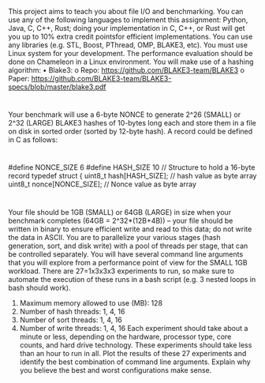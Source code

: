 This project aims to teach you about file I/O and benchmarking. You can use any of the following languages
to implement this assignment: Python, Java, C, C++, Rust; doing your implementation in C, C++, or Rust
will get you up to 10% extra credit pointsfor efficient implementations. You can use any libraries (e.g. STL,
Boost, PThread, OMP, BLAKE3, etc). You must use Linux system for your development. The performance
evaluation should be done on Chameleon in a Linux environment.
You will make use of a hashing algorithm:
• Blake3:
o Repo: https://github.com/BLAKE3-team/BLAKE3
o Paper: https://github.com/BLAKE3-team/BLAKE3-specs/blob/master/blake3.pdf
#
Your benchmark will use a 6-byte NONCE to generate 2^26 (SMALL) or 2^32 (LARGE) BLAKE3 hashes of
10-bytes long each and store them in a file on disk in sorted order (sorted by 12-byte hash). A record could
be defined in C as follows:
#
#define NONCE_SIZE 6
#define HASH_SIZE 10
// Structure to hold a 16-byte record
typedef struct {
uint8_t hash[HASH_SIZE]; // hash value as byte array
uint8_t nonce[NONCE_SIZE]; // Nonce value as byte array
#
Your file should be 1GB (SMALL) or 64GB (LARGE) in size when your benchmark completes (64GB =
2^32*(12B+4B)) – your file should be written in binary to ensure efficient write and read to this data; do
not write the data in ASCII. You are to parallelize your various stages (hash generation, sort, and disk write)
with a pool of threads per stage, that can be controlled separately.
You will have several command line arguments that you will explore from a performance point of view for
the SMALL 1GB workload. There are 27=1x3x3x3 experiments to run, so make sure to automate the
execution of these runs in a bash script (e.g. 3 nested loops in bash should work).
1. Maximum memory allowed to use (MB): 128
2. Number of hash threads: 1, 4, 16
3. Number of sort threads: 1, 4, 16
4. Number of write threads: 1, 4, 16
Each experiment should take about a minute or less, depending on the hardware, processor type, core
counts, and hard drive technology. These experiments should take less than an hour to run in all.
Plot the results of these 27 experiments and identify the best combination of command line arguments.
Explain why you believe the best and worst configurations make sense. 

